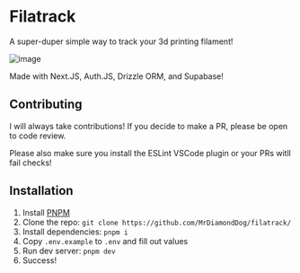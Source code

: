 # Filatrack

A super-duper simple way to track your 3d printing filament!

![image](https://github.com/user-attachments/assets/9585021d-036d-4b24-a892-04d8f92e67b9)

Made with Next.JS, Auth.JS, Drizzle ORM, and Supabase!

## Contributing

I will always take contributions! If you decide to make a PR, please be open to code review.

Please also make sure you install the ESLint VSCode plugin or your PRs witll fail checks!

## Installation

1. Install [PNPM](https://pnpm.io/)
2. Clone the repo: `git clone https://github.com/MrDiamondDog/filatrack/`
3. Install dependencies: `pnpm i`
4. Copy `.env.example` to `.env` and fill out values
6. Run dev server: `pnpm dev`
7. Success!

